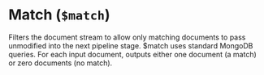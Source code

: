 # Match (`$match`)

Filters the document stream to allow only matching documents to pass unmodified into the next pipeline stage. $match uses standard MongoDB queries. For each input document, outputs either one document (a match) or zero documents (no match).
